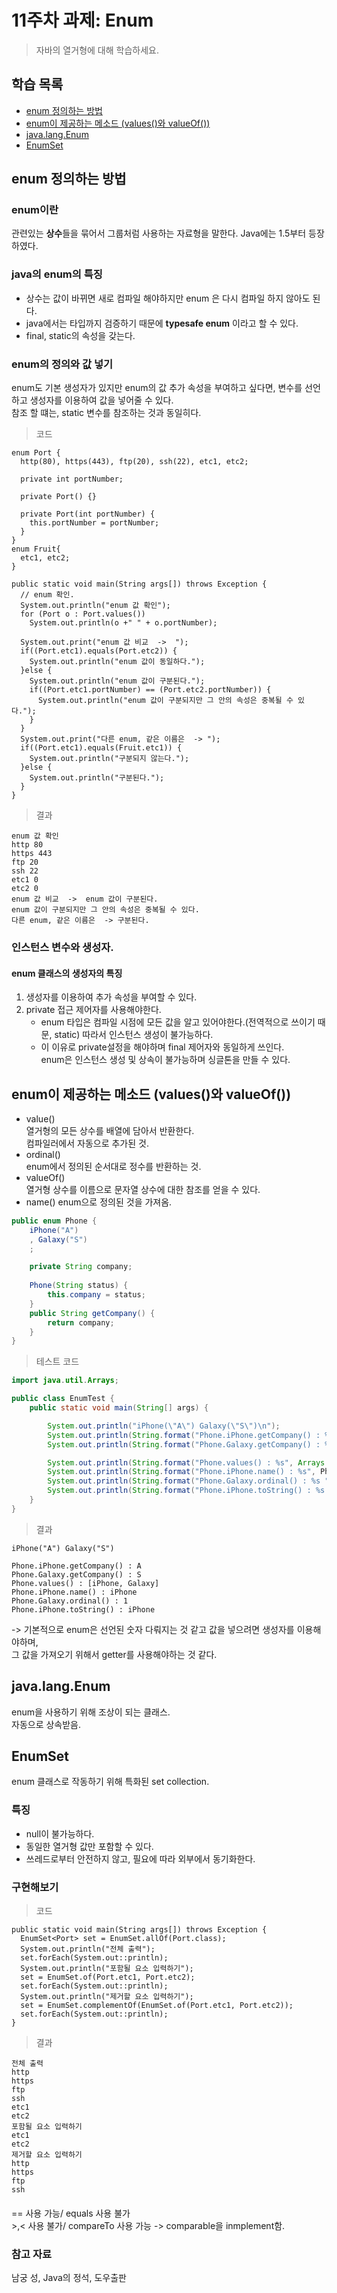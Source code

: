 # 11주차 과제: Enum 
> 자바의 열거형에 대해 학습하세요. 
## 학습 목록 
- [enum 정의하는 방법](#enum_정의하는_방법)
- [enum이 제공하는 메소드 (values()와 valueOf())](#enum이_제공하는_메소드_(values()와_valueOf()))
- [java.lang.Enum](#java.lang.Enum)
- [EnumSet](#EnumSet)

## enum 정의하는 방법
### enum이란
관련있는 **상수**들을 묶어서 그룹처럼 사용하는 자료형을 말한다.
Java에는 1.5부터 등장하였다.
### java의 enum의 특징
 - 상수는 값이 바뀌면 새로 컴파일 해야하지만 enum 은 다시 컴파일 하지 않아도 된다.
 - java에서는 타입까지 검증하기 때문에 **typesafe enum** 이라고 할 수 있다.
 - final, static의 속성을 갖는다.
### enum의 정의와 값 넣기
enum도 기본 생성자가 있지만 enum의 값 추가 속성을 부여하고 싶다면, 변수를 선언하고 생성자를 이용하여 값을 넣어줄 수 있다.  
참조 할 떄는, static 변수를 참조하는 것과 동일히다.  
> 코드
```
enum Port {
  http(80), https(443), ftp(20), ssh(22), etc1, etc2;
  
  private int portNumber;
  
  private Port() {}

  private Port(int portNumber) {
    this.portNumber = portNumber;
  }
}
enum Fruit{
  etc1, etc2;
}
```
```
public static void main(String args[]) throws Exception {
  // enum 확인.
  System.out.println("enum 값 확인");
  for (Port o : Port.values())
    System.out.println(o +" " + o.portNumber);

  System.out.print("enum 값 비교  ->  ");
  if((Port.etc1).equals(Port.etc2)) {
    System.out.println("enum 값이 동일하다.");
  }else {
    System.out.println("enum 값이 구분된다.");
    if((Port.etc1.portNumber) == (Port.etc2.portNumber)) {
      System.out.println("enum 값이 구분되지만 그 안의 속성은 중복될 수 있다.");
    }			
  }
  System.out.print("다른 enum, 같은 이름은  -> ");
  if((Port.etc1).equals(Fruit.etc1)) {
    System.out.println("구분되지 않는다.");
  }else {
    System.out.println("구분된다.");
  }
}
```
> 결과
```
enum 값 확인
http 80
https 443
ftp 20
ssh 22
etc1 0
etc2 0
enum 값 비교  ->  enum 값이 구분된다.
enum 값이 구분되지만 그 안의 속성은 중복될 수 있다.
다른 enum, 같은 이름은  -> 구분된다.
```
### 인스턴스 변수와 생성자.
#### enum 클래스의 생성자의 특징
1. 생성자를 이용하여 추가 속성을 부여할 수 있다.  
2. private 접근 제어자를 사용해야한다.
   - enum 타입은 컴파일 시점에 모든 값을 알고 있어야한다.(전역적으로 쓰이기 때문, static) 따라서 인스턴스 생성이 불가능하다.
   - 이 이유로 private설정을 해야하며 final 제어자와 동일하게 쓰인다.  
enum은 인스턴스 생성 및 상속이 불가능하며 싱글톤을 만들 수 있다.

## enum이 제공하는 메소드 (values()와 valueOf())
- value()   
열거형의 모든 상수를 배열에 담아서 반환한다.  
컴파일러에서 자동으로 추가된 것.
- ordinal()  
enum에서 정의된 순서대로 정수를 반환하는 것.  
 - valueOf()  
열거형 상수를 이름으로 문자열 상수에 대한 참조를 얻을 수 있다.
- name()
enum으로 정의된 것을 가져옴.
```java
public enum Phone {
    iPhone("A")
    , Galaxy("S")
    ;

    private String company;
    
    Phone(String status) {
        this.company = status;
    }
    public String getCompany() {
        return company;
    }
}
```
> 테스트 코드
```java
import java.util.Arrays;

public class EnumTest {
    public static void main(String[] args) {

        System.out.println("iPhone(\"A\") Galaxy(\"S\")\n");
        System.out.println(String.format("Phone.iPhone.getCompany() : %s ", Phone.iPhone.getCompany()));
        System.out.println(String.format("Phone.Galaxy.getCompany() : %s ", Phone.Galaxy.getCompany()));

        System.out.println(String.format("Phone.values() : %s", Arrays.stream(Phone.values()).toList()));
        System.out.println(String.format("Phone.iPhone.name() : %s", Phone.iPhone.name()));
        System.out.println(String.format("Phone.Galaxy.ordinal() : %s ", Phone.Galaxy.ordinal()));
        System.out.println(String.format("Phone.iPhone.toString() : %s ",Phone.iPhone.toString()));
    }
}
```
> 결과
```
iPhone("A") Galaxy("S")

Phone.iPhone.getCompany() : A 
Phone.Galaxy.getCompany() : S 
Phone.values() : [iPhone, Galaxy]
Phone.iPhone.name() : iPhone
Phone.Galaxy.ordinal() : 1 
Phone.iPhone.toString() : iPhone 
```
-> 기본적으로 enum은 선언된 숫자 다뤄지는 것 같고 값을 넣으려면 생성자를 이용해야하며,  
그 값을 가져오기 위해서 getter를 사용해야하는 것 같다.
## java.lang.Enum
enum을 사용하기 위해 조상이 되는 클래스.  
자동으로 상속받음.
## EnumSet
enum 클래스로 작동하기 위해 특화된 set collection.
### 특징
- null이 불가능하다.
- 동일한 열거형 값만 포함할 수 있다.
- 쓰레드로부터 안전하지 않고, 필요에 따라 외부에서 동기화한다.
### 구현해보기
> 코드
```
public static void main(String args[]) throws Exception {
  EnumSet<Port> set = EnumSet.allOf(Port.class);
  System.out.println("전체 출력");
  set.forEach(System.out::println);
  System.out.println("포함될 요소 입력하기");
  set = EnumSet.of(Port.etc1, Port.etc2);
  set.forEach(System.out::println);
  System.out.println("제거할 요소 입력하기");
  set = EnumSet.complementOf(EnumSet.of(Port.etc1, Port.etc2));
  set.forEach(System.out::println);
}
```
> 결과
```
전체 출력
http
https
ftp
ssh
etc1
etc2
포함될 요소 입력하기
etc1
etc2
제거할 요소 입력하기
http
https
ftp
ssh
```
#### 
== 사용 가능/ equals 사용 불가  
\>,< 사용 불가/ compareTo 사용 가능 -> comparable을 inmplement함.
 
 ### 참고 자료  
  남궁 성, Java의 정석, 도우출판  
